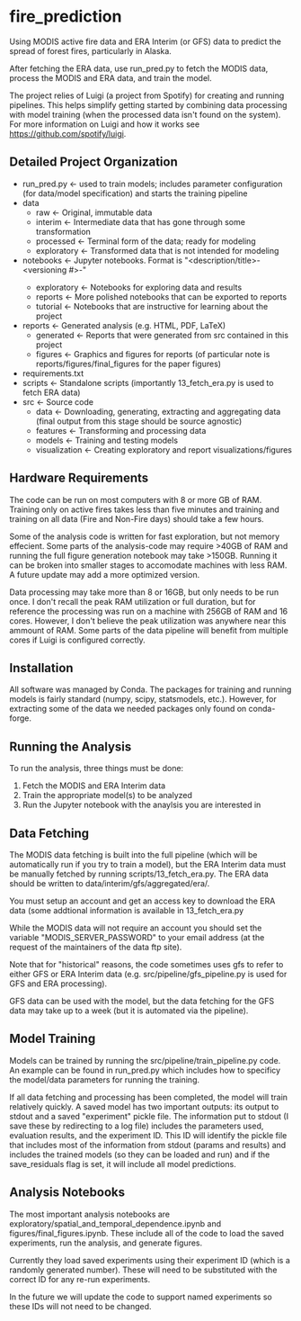 fire_prediction
===============
Using MODIS active fire data and ERA Interim (or GFS) data to predict the spread of forest fires, particularly in Alaska.

After fetching the ERA data, use run_pred.py to fetch the MODIS data, process the MODIS and ERA data, and train the model.

The project relies of Luigi (a project from Spotify) for creating and running pipelines. This helps simplify getting
started by combining data processing with model training (when the processed data isn't found on the system). For more
information on Luigi and how it works see https://github.com/spotify/luigi.

Detailed Project Organization
-----------------------------
* run_pred.py           <- used to train models; includes parameter configuration (for data/model specification) and starts the training pipeline
* data
    - raw               <- Original, immutable data
    - interim           <- Intermediate data that has gone through some transformation
    - processed         <- Terminal form of the data; ready for modeling
    - exploratory       <- Transformed data that is not intended for modeling
* notebooks             <- Jupyter notebooks. Format is "<description/title>-<versioning #>-<author identifier>"
    - exploratory       <- Notebooks for exploring data and results
    - reports           <- More polished notebooks that can be exported to reports
    - tutorial          <- Notebooks that are instructive for learning about the project
* reports               <- Generated analysis (e.g. HTML, PDF, LaTeX) 
    - generated         <- Reports that were generated from src contained in this project
    - figures           <- Graphics and figures for reports (of particular note is reports/figures/final_figures for the paper figures)
* requirements.txt
* scripts               <- Standalone scripts (importantly 13_fetch_era.py is used to fetch ERA data)
* src                   <- Source code
    - data              <- Downloading, generating, extracting and aggregating data (final output from this stage should be source agnostic)
    - features          <- Transforming and processing data
    - models            <- Training and testing models
    - visualization     <- Creating exploratory and report visualizations/figures

Hardware Requirements
---------------------
The code can be run on most computers with 8 or more GB of RAM. Training only on active fires
takes less than five minutes and training and training on all data (Fire and Non-Fire days) should take a few hours.

Some of the analysis code is written for fast exploration, but not memory effecient. Some parts of the analysis-code
may require >40GB of RAM and running the full figure generation notebook may take >150GB. Running it can be broken into
smaller stages to accomodate machines with less RAM. A future update may add a more optimized version.

Data processing may take more than 8 or 16GB, but only needs to be run once. I don't recall the peak RAM utilization or
full duration, but for reference the processing was run on a machine with 256GB of RAM and 16 cores. However, I don't
believe the peak utilization was anywhere near this ammount of RAM. Some parts of the data pipeline will benefit from
multiple cores if Luigi is configured correctly.

Installation
------------
All software was managed by Conda. The packages for training and running models is fairly standard (numpy, scipy,
statsmodels, etc.). However, for extracting some of the data we needed packages only found on conda-forge.

Running the Analysis
--------------------
To run the analysis, three things must be done:

1. Fetch the MODIS and ERA Interim data
2. Train the appropriate model(s) to be analyzed
3. Run the Jupyter notebook with the anaylsis you are interested in

Data Fetching
-------------
The MODIS data fetching is built into the full pipeline (which will be automatically run if you try to train a model),
but the ERA Interim data must be manually fetched by running scripts/13_fetch_era.py. The ERA data should be written to 
data/interim/gfs/aggregated/era/.

You must setup an account and get an access key to download the ERA data (some addtional information is available in
13_fetch_era.py 

While the MODIS data will not require an account you should set the variable "MODIS_SERVER_PASSWORD" to your email
address (at the request of the maintainers of the data ftp site).

Note that for "historical" reasons, the code sometimes uses gfs to refer to either GFS or ERA Interim data 
(e.g. src/pipeline/gfs_pipeline.py is used for GFS and ERA processing).

GFS data can be used with the model, but the data fetching for the GFS data may take up to a week (but it is automated
via the pipeline).

Model Training
--------------
Models can be trained by running the src/pipeline/train_pipeline.py code. An example can be found in run_pred.py which
includes how to specificy the model/data parameters for running the training.

If all data fetching and processing has been completed, the model will train relatively quickly. A saved model has two
important outputs: its output to stdout and a saved "experiment" pickle file. The information put to stdout (I save 
these by redirecting to a log file) includes the parameters used, evaluation results, and the experiment ID. This ID
will identify the pickle file that includes most of the information from stdout (params and results) and includes the
trained models (so they can be loaded and run) and if the save_residuals flag is set, it will include all model predictions.

Analysis Notebooks
------------------
The most important analysis notebooks are exploratory/spatial_and_temporal_dependence.ipynb and 
figures/final_figures.ipynb. These include all of the code to load the saved experiments, run the analysis, and 
generate figures.

Currently they load saved experiments using their experiment ID (which is a randomly generated number). These will need
to be substituted with the correct ID for any re-run experiments. 

In the future we will update the code to support named experiments so these IDs will not need to be changed.
